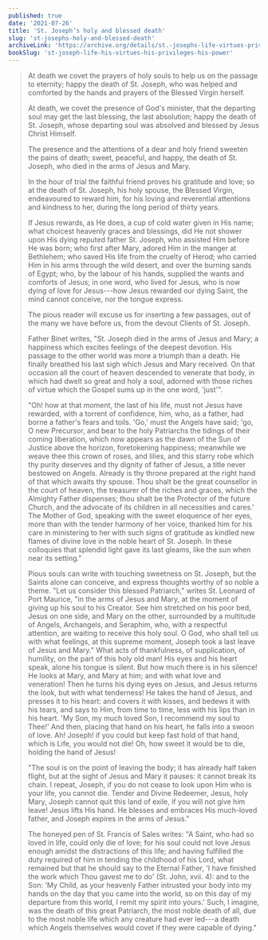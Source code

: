 ```yaml
---
published: true
date: '2021-07-26'
title: 'St. Joseph’s holy and blessed death'
slug: 'st-josephs-holy-and-blessed-death'
archiveLink: 'https://archive.org/details/st.-josephs-life-virtues-privileges-power/page/155?view=theater'
bookSlug: 'st-joseph-life-his-virtues-his-privileges-his-power'
---
```


> At death we covet the prayers of holy souls to help us on the passage to eternity; happy the death of St. Joseph, who was helped and comforted by the hands and prayers of the Blessed Virgin herself.
>
> At death, we covet the presence of God's minister, that the departing soul may get the last blessing, the last absolution; happy the death of St. Joseph, whose departing soul was absolved and blessed by Jesus Christ Himself.
>
> The presence and the attentions of a dear and holy friend sweeten the pains of death; sweet, peaceful, and happy, the death of St. Joseph, who died in the arms of Jesus and Mary.
>
> In the hour of trial the faithful friend proves his gratitude and love; so at the death of St. Joseph, his holy spouse, the Blessed Virgin, endeavoured to reward him, for his loving and reverential attentions and kindness to her, during the long period of thirty years.
>
> If Jesus rewards, as He does, a cup of cold water given in His name; what choicest heavenly graces and blessings, did He not shower upon His dying reputed father St. Joseph, who assisted Him before He was born; who first after Mary, adored Him in the manger at Bethlehem; who saved His life from the cruelty of Herod; who carried Him in his arms through the wild desert, and over the burning sands of Egypt; who, by the labour of his hands, supplied the wants and comforts of Jesus; in one word, who lived for Jesus, who is now dying of love for Jesus---how Jesus rewarded our dying Saint, the mind cannot conceive, nor the tongue express.
>
> The pious reader will excuse us for inserting a few passages, out of the many we have before us, from the devout Clients of St. Joseph.
>
> Father Binet writes, "St. Joseph died in the arms of Jesus and Mary; a happiness which excites feelings of the deepest devotion. His passage to the other world was more a triumph than a death. He finally breathed his last sigh which Jesus and Mary received. On that occasion all the court of heaven descended to venerate that body, in which had dwelt so great and holy a soul, adorned with those riches of virtue which the Gospel sums up in the one word, 'just'".
>
> "Oh! how at that moment, the last of his life, must not Jesus have rewarded, with a torrent of confidence, him, who, as a father, had borne a father's fears and toils. 'Go,' must the Angels have said; 'go, O new Precursor, and bear to the holy Patriarchs the tidings of their coming liberation, which now appears as the dawn of the Sun of Justice above the horizon, foretokening happiness; meanwhile we weave thee this crown of roses, and lilies, and this starry robe which thy purity deserves and thy dignity of father of Jesus, a title never bestowed on Angels. Already is thy throne prepared at the right hand of that which awaits thy spouse. Thou shalt be the great counsellor in the court of heaven, the treasurer of the riches and graces, which the Almighty Father dispenses; thou shalt be the Protector of the future Church, and the advocate of its children in all necessities and cares.' The Mother of God, speaking with the sweet eloquence of her eyes, more than with the tender harmony of her voice, thanked him for his care in ministering to her with such signs of gratitude as kindled new flames of divine love in the noble heart of St. Joseph. In these colloquies that splendid light gave its last gleams, like the sun when near its setting."
>
> Pious souls can write with touching sweetness on St. Joseph, but the Saints alone can conceive, and express thoughts worthy of so noble a theme. "Let us consider this blessed Patriarch," writes St. Leonard of Port Maurice, "in the arms of Jesus and Mary, at the moment of giving up his soul to his Creator. See him stretched on his poor bed, Jesus on one side, and Mary on the other, surrounded by a multitude of Angels, Archangels, and Seraphim, who, with a respectful attention, are waiting to receive this holy soul. O God, who shall tell us with what feelings, at this supreme moment, Joseph took a last leave of Jesus and Mary." What acts of thankfulness, of supplication, of humility, on the part of this holy old man! His eyes and his heart speak, alone his tongue is silent. But how much there is in his silence! He looks at Mary, and Mary at him; and with what love and veneration! Then he turns his dying eyes on Jesus, and Jesus returns the look, but with what tenderness! He takes the hand of Jesus, and presses it to his heart: and covers it with kisses, and bedews it with his tears, and says to Him, from time to time, less with his lips than in his heart. 'My Son, my much loved Son, I recommend my soul to Thee!' And then, placing that hand on his heart, he falls into a swoon of love. Ah! Joseph! if you could but keep fast hold of that hand, which is Life, you would not die! Oh, how sweet it would be to die, holding the hand of Jesus!
>
> "The soul is on the point of leaving the body; it has already half taken flight, but at the sight of Jesus and Mary it pauses: it cannot break its chain. I repeat, Joseph, if you do not cease to look upon Him who is your life, you cannot die. Tender and Divine Redeemer, Jesus, holy Mary, Joseph cannot quit this land of exile, if you will not give him leave! Jesus lifts His hand. He blesses and embraces His much-loved father, and Joseph expires in the arms of Jesus."
>
> The honeyed pen of St. Francis of Sales writes: "A Saint, who had so loved in life, could only die of love; for his soul could not love Jesus enough amidst the distractions of this life; and having fulfilled the duty required of him in tending the childhood of his Lord, what remained but that he should say to the Eternal Father, 'I have finished the work which Thou gavest me to do' (St. John, xvii. 4): and to the Son: 'My Child, as your heavenly Father intrusted your body into my hands on the day that you came into the world, so on this day of my departure from this world, I remit my spirit into yours.' Such, I imagine, was the death of this great Patriarch, the most noble death of all, due to the most noble life which any creature had ever led---a death which Angels themselves would covet if they were capable of dying."